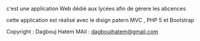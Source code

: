 c'est une application Web dédié aux lycées afin de gérere les abcences 

cette application est  réalisé avec le disign patern MVC , PHP 5 et Bootstrap 

Copyright : Dagbouj Hatem
MAil : dagboujhatem@gmail.com
